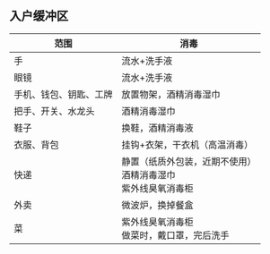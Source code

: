 ## 入户缓冲区

| 范围 | 消毒 |
| --- | --- |
| 手 | 流水+洗手液 |
| 眼镜 | 流水+洗手液 |
| 手机、钱包、钥匙、工牌 | 放置物架，酒精消毒湿巾 |
| 把手、开关、水龙头 | 酒精消毒湿巾 |
| 鞋子 | 换鞋，酒精消毒液 |
| 衣服、背包 | 挂钩+衣架，干衣机（高温消毒） |
| 快递 | 静置（纸质外包装，近期不使用）<br>酒精消毒湿巾<br>紫外线臭氧消毒柜 |
| 外卖 | 微波炉，换掉餐盒 |
| 菜 | 紫外线臭氧消毒柜<br>做菜时，戴口罩，完后洗手 |
